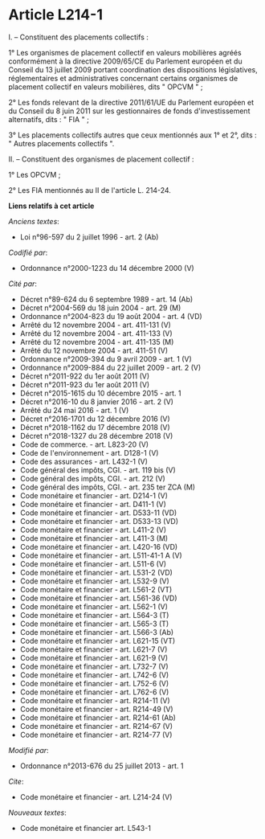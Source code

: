 # Article L214-1

I. – Constituent des placements collectifs :

1° Les organismes de placement collectif en valeurs mobilières agréés conformément à la directive 2009/65/CE du Parlement
européen et du Conseil du 13 juillet 2009 portant coordination des dispositions législatives, réglementaires et
administratives concernant certains organismes de placement collectif en valeurs mobilières, dits " OPCVM " ;

2° Les fonds relevant de la directive 2011/61/UE du Parlement européen et du Conseil du 8 juin 2011 sur les gestionnaires de
fonds d'investissement alternatifs, dits : " FIA " ;

3° Les placements collectifs autres que ceux mentionnés aux 1° et 2°, dits : " Autres placements collectifs ".

II. – Constituent des organismes de placement collectif :

1° Les OPCVM ;

2° Les FIA mentionnés au II de l'article L. 214-24.

**Liens relatifs à cet article**

_Anciens textes_:

  - Loi n°96-597 du 2 juillet 1996 - art. 2 (Ab)

_Codifié par_:

  - Ordonnance n°2000-1223 du 14 décembre 2000 (V)

_Cité par_:

  - Décret n°89-624 du 6 septembre 1989 - art. 14 (Ab)
  - Décret n°2004-569 du 18 juin 2004 - art. 29 (M)
  - Ordonnance n°2004-823 du 19 août 2004 - art. 4 (VD)
  - Arrêté du 12 novembre 2004 - art. 411-131 (V)
  - Arrêté du 12 novembre 2004 - art. 411-133 (V)
  - Arrêté du 12 novembre 2004 - art. 411-135 (M)
  - Arrêté du 12 novembre 2004 - art. 411-51 (V)
  - Ordonnance n°2009-394 du 9 avril 2009 - art. 1 (V)
  - Ordonnance n°2009-884 du 22 juillet 2009 - art. 2 (V)
  - Décret n°2011-922 du 1er août 2011 (V)
  - Décret n°2011-923 du 1er août 2011 (V)
  - Décret n°2015-1615 du 10 décembre 2015 - art. 1
  - Décret n°2016-10 du 8 janvier 2016 - art. 2 (V)
  - Arrêté du 24 mai 2016 - art. 1 (V)
  - Décret n°2016-1701 du 12 décembre 2016 (V)
  - Décret n°2018-1162 du 17 décembre 2018 (V)
  - Décret n°2018-1327 du 28 décembre 2018 (V)
  - Code de commerce. - art. L823-20 (V)
  - Code de l'environnement - art. D128-1 (V)
  - Code des assurances - art. L432-1 (V)
  - Code général des impôts, CGI. - art. 119 bis (V)
  - Code général des impôts, CGI. - art. 212 (V)
  - Code général des impôts, CGI. - art. 235 ter ZCA (M)
  - Code monétaire et financier - art. D214-1 (V)
  - Code monétaire et financier - art. D411-1 (V)
  - Code monétaire et financier - art. D533-11 (VD)
  - Code monétaire et financier - art. D533-13 (VD)
  - Code monétaire et financier - art. L411-2 (V)
  - Code monétaire et financier - art. L411-3 (M)
  - Code monétaire et financier - art. L420-16 (VD)
  - Code monétaire et financier - art. L511-41-1 A (V)
  - Code monétaire et financier - art. L511-6 (V)
  - Code monétaire et financier - art. L531-2 (VD)
  - Code monétaire et financier - art. L532-9 (V)
  - Code monétaire et financier - art. L561-2 (VT)
  - Code monétaire et financier - art. L561-36 (VD)
  - Code monétaire et financier - art. L562-1 (V)
  - Code monétaire et financier - art. L564-3 (T)
  - Code monétaire et financier - art. L565-3 (T)
  - Code monétaire et financier - art. L566-3 (Ab)
  - Code monétaire et financier - art. L621-15 (VT)
  - Code monétaire et financier - art. L621-7 (V)
  - Code monétaire et financier - art. L621-9 (V)
  - Code monétaire et financier - art. L732-7 (V)
  - Code monétaire et financier - art. L742-6 (V)
  - Code monétaire et financier - art. L752-6 (V)
  - Code monétaire et financier - art. L762-6 (V)
  - Code monétaire et financier - art. R214-11 (V)
  - Code monétaire et financier - art. R214-49 (V)
  - Code monétaire et financier - art. R214-61 (Ab)
  - Code monétaire et financier - art. R214-67 (V)
  - Code monétaire et financier - art. R214-77 (V)

_Modifié par_:

  - Ordonnance n°2013-676 du 25 juillet 2013 - art. 1

_Cite_:

  - Code monétaire et financier - art. L214-24 (V)

_Nouveaux textes_:

  - Code monétaire et financier art. L543-1
